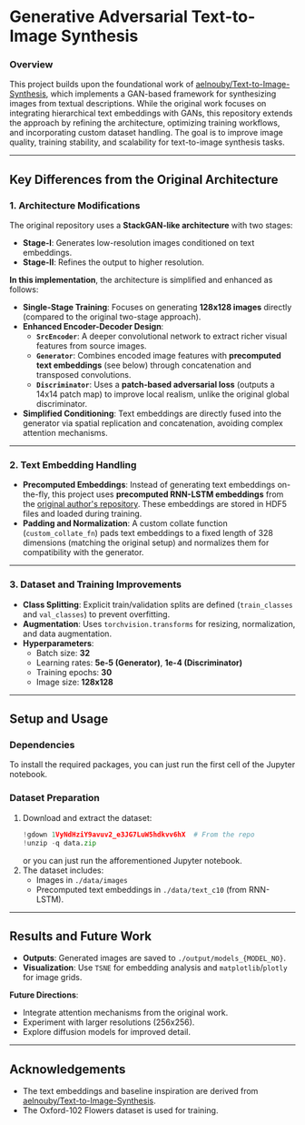 # Generative Adversarial Text-to-Image Synthesis

### Overview  
This project builds upon the foundational work of [aelnouby/Text-to-Image-Synthesis](https://github.com/aelnouby/Text-to-Image-Synthesis), which implements a GAN-based framework for synthesizing images from textual descriptions. While the original work focuses on integrating hierarchical text embeddings with GANs, this repository extends the approach by refining the architecture, optimizing training workflows, and incorporating custom dataset handling. The goal is to improve image quality, training stability, and scalability for text-to-image synthesis tasks.

---

## Key Differences from the Original Architecture  

### 1. **Architecture Modifications**  
The original repository uses a **StackGAN-like architecture** with two stages:  
- **Stage-I**: Generates low-resolution images conditioned on text embeddings.  
- **Stage-II**: Refines the output to higher resolution.  

**In this implementation**, the architecture is simplified and enhanced as follows:  
- **Single-Stage Training**: Focuses on generating **128x128 images** directly (compared to the original two-stage approach).  
- **Enhanced Encoder-Decoder Design**:  
  - **`SrcEncoder`**: A deeper convolutional network to extract richer visual features from source images.  
  - **`Generator`**: Combines encoded image features with **precomputed text embeddings** (see below) through concatenation and transposed convolutions.  
  - **`Discriminator`**: Uses a **patch-based adversarial loss** (outputs a 14x14 patch map) to improve local realism, unlike the original global discriminator.  
- **Simplified Conditioning**: Text embeddings are directly fused into the generator via spatial replication and concatenation, avoiding complex attention mechanisms.  

---

### 2. **Text Embedding Handling**  
- **Precomputed Embeddings**: Instead of generating text embeddings on-the-fly, this project uses **precomputed RNN-LSTM embeddings** from the [original author's repository](https://github.com/aelnouby/Text-to-Image-Synthesis). These embeddings are stored in HDF5 files and loaded during training.  
- **Padding and Normalization**: A custom collate function (`custom_collate_fn`) pads text embeddings to a fixed length of 328 dimensions (matching the original setup) and normalizes them for compatibility with the generator.  

---

### 3. **Dataset and Training Improvements**  
- **Class Splitting**: Explicit train/validation splits are defined (`train_classes` and `val_classes`) to prevent overfitting.  
- **Augmentation**: Uses `torchvision.transforms` for resizing, normalization, and data augmentation.  
- **Hyperparameters**:  
  - Batch size: **32**  
  - Learning rates: **5e-5 (Generator)**, **1e-4 (Discriminator)**  
  - Training epochs: **30**  
  - Image size: **128x128**  

---

## Setup and Usage  

### Dependencies  
To install the required packages, you can just run the first cell of the Jupyter notebook.

### Dataset Preparation  
1. Download and extract the dataset:  
   ```python
   !gdown 1VyNdHziY9avuv2_e3JG7LuW5hdkvv6hX  # From the repo
   !unzip -q data.zip
   ```
   or you can just run the afforementioned Jupyter notebook.
2. The dataset includes:  
   - Images in `./data/images`  
   - Precomputed text embeddings in `./data/text_c10` (from RNN-LSTM).  

---

## Results and Future Work  
- **Outputs**: Generated images are saved to `./output/models_{MODEL_NO}`.  
- **Visualization**: Use `TSNE` for embedding analysis and `matplotlib`/`plotly` for image grids.  

**Future Directions**:  
- Integrate attention mechanisms from the original work.  
- Experiment with larger resolutions (256x256).  
- Explore diffusion models for improved detail.  

---

## Acknowledgements  
- The text embeddings and baseline inspiration are derived from [aelnouby/Text-to-Image-Synthesis](https://github.com/aelnouby/Text-to-Image-Synthesis).  
- The Oxford-102 Flowers dataset is used for training.  